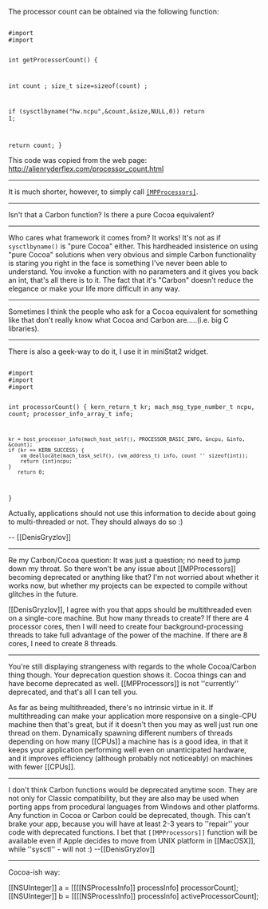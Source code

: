 The processor count can be obtained via the following function:

<code>
#import <sys/param.h >
#import <sys/sysctl.h>

int getProcessorCount() {

  int     count ;
  size_t  size=sizeof(count) ;

  if (sysctlbyname("hw.ncpu",&count,&size,NULL,0)) return 1;

  return count; }
</code>

This code was copied from the web page:  http://alienryderflex.com/processor_count.html

----
It is much shorter, however, to simply call <code>[[MPProcessors]]()</code>.

----

Isn't that a Carbon function?  Is there a pure Cocoa equivalent?

----
Who cares what framework it comes from? It works! It's not as if <code>sysctlbyname()</code> is "pure Cocoa" either. This hardheaded insistence on using "pure Cocoa" solutions when very obvious and simple Carbon functionality is staring you right in the face is something I've never been able to understand. You invoke a function with no parameters and it gives you back an int, that's all there is to it. The fact that it's "Carbon" doesn't reduce the elegance or make your life more difficult in any way.


----

Sometimes I think the people who ask for a Cocoa equivalent for something like that don't really know what Cocoa and Carbon are.....(i.e. big C libraries).

----
There is also a geek-way to do it, I use it in m<nowiki/>iniStat2 widget.

<code>
#import <mach/mach_host.h>
#import <mach/vm_map.h>
#import <mach/machine.h>

int processorCount() {
	kern_return_t kr;
	mach_msg_type_number_t ncpu, count;
	processor_info_array_t info;
	
	kr = host_processor_info(mach_host_self(), PROCESSOR_BASIC_INFO, &ncpu, &info, &count);
	if (kr == KERN_SUCCESS) {
		vm_deallocate(mach_task_self(), (vm_address_t) info, count '' sizeof(int));
		return (int)ncpu;
	}
       return 0;
}
</code>

Actually, applications should not use this information to decide about going to multi-threaded or not. They should always do so :)

-- [[DenisGryzlov]]

----

Re my Carbon/Cocoa question:  It was just a question; no need to jump down my throat.  So there won't be any issue about [[MPProcessors]] becoming deprecated or anything like that?  I'm not worried about whether it works now, but whether my projects can be expected to compile without glitches in the future.

[[DenisGryzlov]], I agree with you that apps should be multithreaded even on a single-core machine.  But how many threads to create?  If there are 4 processor cores, then I will need to create four background-processing threads to take full advantage of the power of the machine.  If there are 8 cores, I need to create 8 threads.

----
You're still displaying strangeness with regards to the whole Cocoa/Carbon thing though. Your deprecation question shows it. Cocoa things can and have become deprecated as well. [[MPProcessors]] is not ''currently'' deprecated, and that's all I can tell you.

As far as being multithreaded, there's no intrinsic virtue in it. If multithreading can make your application more responsive on a single-CPU machine then that's great, but if it doesn't then you may as well just run one thread on them. Dynamically spawning different numbers of threads depending on how many [[CPUs]] a machine has is a good idea, in that it keeps your application performing well even on unanticipated hardware, and it improves efficiency (although probably not noticeably) on machines with fewer [[CPUs]].

----
I don't think Carbon functions would be deprecated anytime soon. They are not only for Classic compatibility, but they are also may be used when porting apps from procedural languages from Windows and other platforms. Any function in Cocoa or Carbon could be deprecated, though. This can't brake your app, because you will have at least 2-3 years to ''repair'' your code with deprecated functions. I bet that <code>[[MPProcessors]]</code> function will be available even if Apple decides to move from UNIX platform in [[MacOSX]], while ''sysctl'' - will not :) --[[DenisGryzlov]]

----

Cocoa-ish way:

[[NSUInteger]] a = [[[[NSProcessInfo]] processInfo] processorCount];
[[NSUInteger]] b = [[[[NSProcessInfo]] processInfo] activeProcessorCount];
